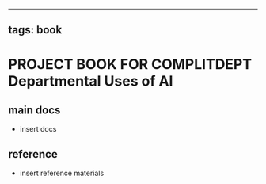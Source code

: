 
---
tags: book
---

PROJECT BOOK FOR COMPLITDEPT Departmental Uses of AI
===

main docs
---

- insert docs

reference
---

- insert reference materials

